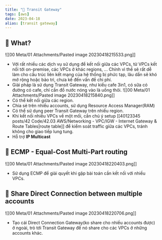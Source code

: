 ```yaml
---
title: "🌱 Transit Gateway"
tags: [aws]
date: 2023-04-18
alias: [transit gateway]
---
```


## 🌿 What?
![[00 Meta/01 Attachments/Pasted image 20230418215533.png]]
- Với rất nhiều các dịch vụ sử dụng để kết nối giữa các VPCs, từ VPCs kết nối tới on-premise, các VPCs ở khác regions, ... Chính vì thế sẽ rất dễ làm cho cấu trúc liên kết mạng của hệ thống bị phức tạp, lâu dần sẽ khó mở rộng hoặc bảo trì, chưa kế đến vấn đề chi phí.
- Giải pháp là sử dụng Transit Gateway, như kiểu cafe 3in1, có sữa có đường có cafe, chỉ cần đổ nước nóng vào là uống thôi.
![[00 Meta/01 Attachments/Pasted image 20230418215840.png]]
- Có thể kết nối giữa các region.
- Chia sẻ trên nhiều accounts, sử dụng Resource Access Manager(RAM)
- Có thể sử dụng peer Transit Gateway trên nhiều region.
- Khi kết nối nhiều VPCs về một mối, cần chú ý setup [[40123345 posts/42 Code/42.03 AWS/Networking - VPC/IGW - Internet Gateway & Route Tables|route table]] để kiểm soát traffic giữa các VPCs, tránh không cho giao tiếp lung tung.
- Hỗ trợ **IP Multicast**

## 🌿 ECMP - Equal-Cost Multi-Part routing
![[00 Meta/01 Attachments/Pasted image 20230418220403.png]]
- Sử dụng ECMP để giải quyết khi gặp bài toán cần kết nối với nhiều VPCs.


## 🌿 Share Direct Connection between multiple accounts
![[00 Meta/01 Attachments/Pasted image 20230418220706.png]]
- Tạo cái Direct Connection Gateway(ko share cho nhiều accounts được) ở ngoài, trỏ tới Transit Gateway để nó share cho các VPCs ở những accounts khác.